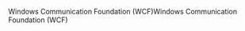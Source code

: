 <span data-ttu-id="851cd-101">Windows Communication Foundation (WCF)</span><span class="sxs-lookup"><span data-stu-id="851cd-101">Windows Communication Foundation (WCF)</span></span>